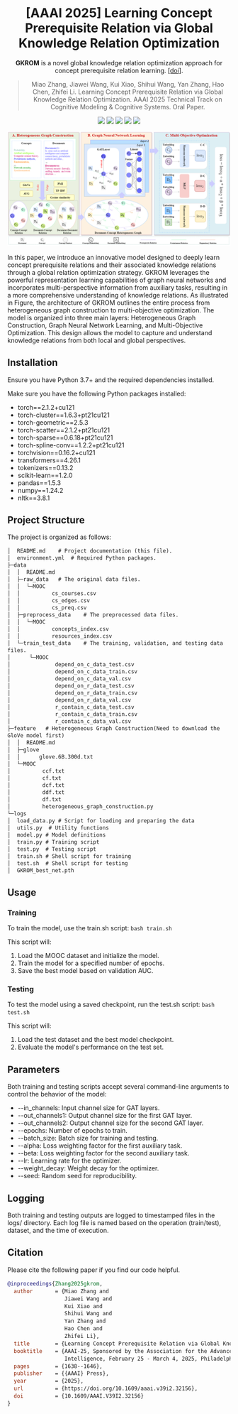 <div align="center">
  
# [AAAI 2025] Learning Concept Prerequisite Relation via Global Knowledge Relation Optimization

**GKROM** is a novel global knowledge relation optimization approach for concept prerequisite relation learning. [[doi]](https://doi.org/10.1609/aaai.v39i2.32156).

> Miao Zhang, Jiawei Wang, Kui Xiao, Shihui Wang, Yan Zhang, Hao Chen, Zhifei Li. Learning Concept Prerequisite Relation via Global Knowledge Relation Optimization. AAAI 2025 Technical Track on Cognitive Modeling & Cognitive Systems. Oral Paper.

<p>
<img src="https://img.shields.io/badge/python-v3.10.8-blue">
<img src="https://img.shields.io/badge/pytorch-v2.1.2-blue">
<img src="https://img.shields.io/badge/transformers-v4.26.1-blue">
<img src="https://img.shields.io/badge/scikit--learn-v1.2.0-blue">
<img src="https://img.shields.io/badge/nltk-v3.8.1-blue">
</p>



<img src="./GKROM.png" style="zoom: 67%;" />

</div>

In this paper, we introduce an innovative model designed to deeply learn concept prerequisite relations and their associated knowledge relations through a global relation optimization strategy. GKROM leverages the powerful representation learning capabilities of graph neural networks and incorporates multi-perspective information from auxiliary tasks, resulting in a more comprehensive understanding of knowledge relations. As illustrated in Figure, the architecture of GKROM outlines the entire process from heterogeneous graph construction to multi-objective optimization. The model is organized into three main layers: Heterogeneous Graph Construction, Graph Neural Network Learning, and Multi-Objective Optimization. This design allows the model to capture and understand knowledge relations from both local and global perspectives.


## Installation

Ensure you have Python 3.7+ and the required dependencies installed. 

Make sure you have the following Python packages installed:

- torch==2.1.2+cu121
- torch-cluster==1.6.3+pt21cu121
- torch-geometric==2.5.3
- torch-scatter==2.1.2+pt21cu121
- torch-sparse==0.6.18+pt21cu121
- torch-spline-conv==1.2.2+pt21cu121
- torchvision==0.16.2+cu121
- transformers==4.26.1
- tokenizers==0.13.2
- scikit-learn==1.2.0
- pandas==1.5.3
- numpy==1.24.2
- nltk==3.8.1



## Project Structure

The project is organized as follows:

```plain
│  README.md	# Project documentation (this file).
│  environment.yml	# Required Python packages.
├─data
│  │  README.md
│  ├─raw_data	# The original data files.
│  │  └─MOOC
│  │          cs_courses.csv
│  │          cs_edges.csv
│  │          cs_preq.csv  
│  ├─preprocess_data	# The preprocessed data files.
│  │  └─MOOC
│  │          concepts_index.csv
│  │          resources_index.csv
│  └─train_test_data	# The training, validation, and testing data files.
│      └─MOOC
│              depend_on_c_data_test.csv
│              depend_on_c_data_train.csv
│              depend_on_c_data_val.csv
│              depend_on_r_data_test.csv
│              depend_on_r_data_train.csv
│              depend_on_r_data_val.csv
│              r_contain_c_data_test.csv
│              r_contain_c_data_train.csv
│              r_contain_c_data_val.csv  
├─feature	# Heterogeneous Graph Construction(Need to download the GloVe model first)
│  │  README.md
│  ├─glove
│  │      glove.6B.300d.txt
│  └─MOOC
│          ccf.txt
│          cf.txt
│          dcf.txt
│          ddf.txt
│          df.txt
│          heterogeneous_graph_construction.py
└─logs
│  load_data.py	# Script for loading and preparing the data
│  utils.py	 # Utility functions
│  model.py	# Model definitions
│  train.py	# Training script
│  test.py	# Testing script
│  train.sh	# Shell script for training
│  test.sh	# Shell script for testing
│  GKROM_best_net.pth
```

## Usage

### Training

To train the model, use the train.sh script:
`bash train.sh`

This script will:

1. Load the MOOC dataset and initialize the model.
2. Train the model for a specified number of epochs.
3. Save the best model based on validation AUC.

### Testing

To test the model using a saved checkpoint, run the test.sh script:
`bash test.sh`

This script will:

1. Load the test dataset and the best model checkpoint.
2. Evaluate the model's performance on the test set.



## Parameters

Both training and testing scripts accept several command-line arguments to control the behavior of the model:

- --in_channels: Input channel size for GAT layers.
- --out_channels1: Output channel size for the first GAT layer.
- --out_channels2: Output channel size for the second GAT layer.
- --epochs: Number of epochs to train.
- --batch_size: Batch size for training and testing.
- --alpha: Loss weighting factor for the first auxiliary task.
- --beta: Loss weighting factor for the second auxiliary task.
- --lr: Learning rate for the optimizer.
- --weight_decay: Weight decay for the optimizer.
- --seed: Random seed for reproducibility.



## Logging

Both training and testing outputs are logged to timestamped files in the logs/ directory. Each log file is named based on the operation (train/test), dataset, and the time of execution.



## Citation

Please cite the following paper if you find our code helpful.

```bibtex
@inproceedings{Zhang2025gkrom,
  author       = {Miao Zhang and
                  Jiawei Wang and
                  Kui Xiao and
                  Shihui Wang and
                  Yan Zhang and
                  Hao Chen and
                  Zhifei Li},
  title        = {Learning Concept Prerequisite Relation via Global Knowledge Relation Optimization},
  booktitle    = {AAAI-25, Sponsored by the Association for the Advancement of Artificial
                  Intelligence, February 25 - March 4, 2025, Philadelphia, PA, {USA}},
  pages        = {1638--1646},
  publisher    = {{AAAI} Press},
  year         = {2025},
  url          = {https://doi.org/10.1609/aaai.v39i2.32156},
  doi          = {10.1609/AAAI.V39I2.32156}
}
```

